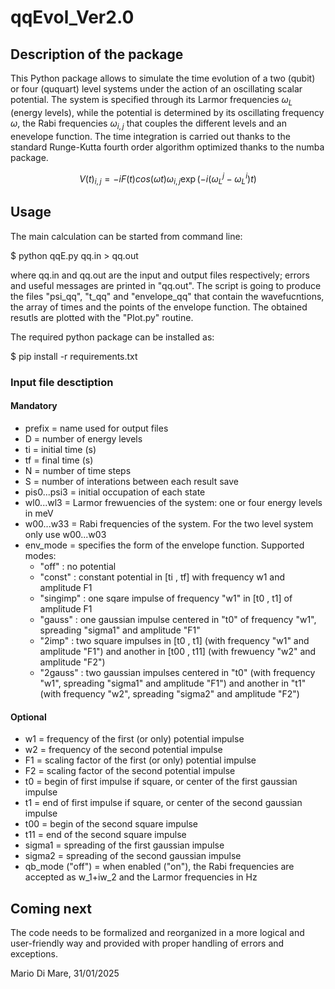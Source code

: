 # qqEvol_Ver2.0

## Description of the package

This Python package allows to simulate the time evolution of a two (qubit) or four (ququart) level systems under the action of an oscillating scalar potential. The system is specified through its Larmor frequencies $\omega_{L}$ (energy levels), while the potential is determined by its oscillating frequency $\omega$, the Rabi frequencies $\omega_{i,j}$ that couples the different levels and an enevelope function. The time integration is carried out thanks to the standard Runge-Kutta fourth order algorithm optimized thanks to the numba package. 

```math
V(t)_{i,j} = -i F(t) cos( \omega t ) \omega _{i,j} \exp\left(-i( \omega ^ {j}_{L}-\omega^{i}_{L})t\right)
```
## Usage

The main calculation can be started from command line:

\$ python qqE.py qq.in > qq.out

where qq.in and qq.out are the input and output files respectively; errors and useful messages are printed in "qq.out". The script is going to produce the files "psi_qq", "t_qq" and "envelope_qq" that contain the wavefucntions, the array of times and the points of the envelope function. The obtained resutls are plotted with the "Plot.py" routine.

The required python package can be installed as:

\$ pip install -r requirements.txt

### Input file desctiption

#### Mandatory
* prefix                = name used for output files
* D                     = number of energy levels
* ti                    = initial time (s)
* tf                    = final time (s)
* N                     = number of time steps   
* S                     = number of interations between each result save
* pis0...psi3           = initial occupation of each state
* wl0...wl3             = Larmor frewuencies of the system: one or four energy levels in meV
* w00...w33             = Rabi frequencies of the system. For the two level system only use w00...w03
* env_mode              = specifies the form of the envelope function. Supported modes:
    * "off"     : no potential
    * "const"   : constant potential in [ti , tf] with frequency w1 and amplitude F1
    * "singimp" : one sqare impulse of frequency "w1" in [t0 , t1] of amplitude F1
    * "gauss"   : one gaussian impulse centered in "t0" of frequency "w1", spreading "sigma1" and amplitude "F1"
    * "2imp"    : two square impulses in [t0 , t1] (with frequency "w1" and amplitude "F1") and another in [t00 , t11] (with frewuency "w2" and amplitude "F2")
    * "2gauss"  : two gaussian impulses centered in "t0" (with frequency "w1", spreading "sigma1" and amplitude "F1") and another in "t1" (with frequency "w2", spreading "sigma2" and amplitude "F2")


#### Optional
* w1               = frequency of the first (or only) potential impulse
* w2               = frequency of the second potential impulse
* F1               = scaling factor of the first (or only) potential impulse
* F2               = scaling factor of the second potential impulse
* t0               = begin of first impulse if square, or center of the first gaussian impulse 
* t1               = end of first impulse if square, or center of the second gaussian impulse 
* t00              = begin of the second square impulse
* t11              = end of the second square impulse
* sigma1           = spreading of the first gaussian impulse
* sigma2           = spreading of the second gaussian impulse
* qb_mode ("off")  = when enabled ("on"), the Rabi frequencies are accepted as w_1+iw_2 and the Larmor frequencies in Hz 

## Coming next

The code needs to be formalized and reorganized in a more logical and user-friendly way and provided with proper handling of errors and exceptions.

Mario Di Mare, 31/01/2025
